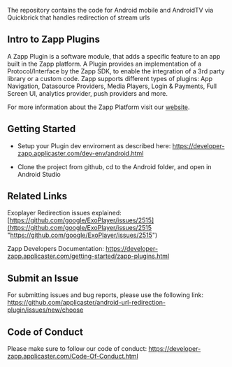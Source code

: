 The repository contains the code for Android mobile and AndroidTV via Quickbrick that handles redirection of stream urls

## Intro to Zapp Plugins

A Zapp Plugin is a software module, that adds a specific feature to an app built in the Zapp platform. A Plugin provides an implementation of a Protocol/Interface by the Zapp SDK, to enable the integration of a 3rd party library or a custom code.
Zapp supports different types of plugins: App Navigation, Datasource Providers, Media Players, Login & Payments, Full Screen UI, analytics provider, push providers and more.

For more information about the Zapp Platform visit our [website](http://www.applicaster.com).


## Getting Started

* Setup your Plugin dev enviroment as described here: https://developer-zapp.applicaster.com/dev-env/android.html

* Clone the project from github, cd to the Android folder, and open in Android Studio


## Related Links

Exoplayer Redirection issues explained: 
[https://github.com/google/ExoPlayer/issues/2515](https://github.com/google/ExoPlayer/issues/2515 "https://github.com/google/ExoPlayer/issues/2515")

Zapp Developers Documentation:
https://developer-zapp.applicaster.com/getting-started/zapp-plugins.html


## Submit an Issue

For submitting issues and bug reports, please use the following link: 
https://github.com/applicaster/android-url-redirection-plugin/issues/new/choose


## Code of Conduct

Please make sure to follow our code of conduct:
https://developer-zapp.applicaster.com/Code-Of-Conduct.html
